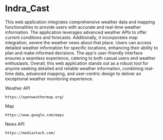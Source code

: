 # Indra_Cast

This web application integrates comprehensive weather data and mapping functionalities to provide users with accurate and real-time weather information. The application leverages advanced weather APIs to offer current conditions and forecasts. Additionally, it incorporates map integration, severe the weather news about that place. Users can access detailed weather information for specific locations, enhancing their ability to plan and make informed decisions. The app's user-friendly interface ensures a seamless experience, catering to both casual users and weather enthusiasts. Overall, this web application stands out as a robust tool for anyone seeking detailed and reliable weather information, combining real-time data, advanced mapping, and user-centric design to deliver an exceptional weather monitoring experience.

Weather API
```
https://openweathermap.org/
```

Map 
```
https://www.google.com/maps
```

News API
```
https://mediastack.com/
```
